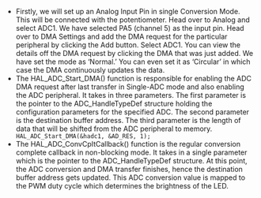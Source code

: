 - Firstly, we will set up an Analog Input Pin in single Conversion Mode. This will be connected with the potentiometer. Head over to Analog and select ADC1. We have selected PA5 (channel 5) as the input pin. Head over to DMA Settings and add the DMA request for the particular peripheral by clicking the Add button. Select ADC1. You can view the details off the DMA request by clicking the DMA that was just added. We have set the mode as ‘Normal.’ You can even set it as ‘Circular’ in which case the DMA continuously updates the data.
- The HAL_ADC_Start_DMA() function is responsible for enabling the ADC DMA request after last transfer in Single-ADC mode and also enabling the ADC peripheral. It takes in three parameters. The first parameter is the pointer to the ADC_HandleTypeDef structure holding the configuration parameters for the specified ADC. The second parameter is the destination buffer address. The third parameter is the length of data that will be shifted from the ADC peripheral to memory.
` HAL_ADC_Start_DMA(&hadc1, &AD_RES, 1);`
- The HAL_ADC_ConvCpItCallback() function is the regular conversion complete callback in non-blocking mode. It takes in a single parameter which is the pointer to the ADC_HandleTypeDef structure. At this point, the ADC conversion and DMA transfer finishes, hence the destination buffer address gets updated. This ADC conversion value is mapped to the PWM duty cycle which determines the brightness of the LED. 
